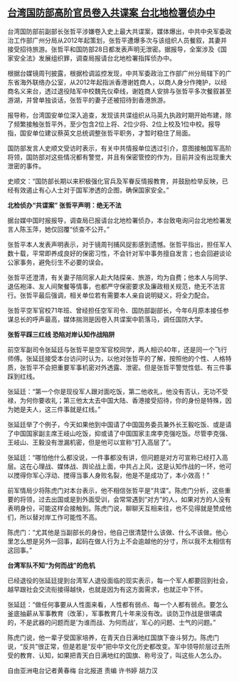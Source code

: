 <!--1627463899000-->
[台湾国防部高阶官员卷入共谍案 台北地检署侦办中](https://www.rfa.org/mandarin/yataibaodao/gangtai/hcm0728a-07282021051724.html)
------

<p class="p3">台湾国防部前副部长张哲平涉嫌卷入史上最大共谍案，媒体爆出，中共中央军委政治工作部广州分局从<span class="s2">2012</span>年起策划，张哲平遭爆多次与该组织人员餐叙，其妻并接受招待旅游。张哲平和国防部<span class="s2">28</span>日都发表声明无泄密。据报导，全案涉及《国家安全法》发展组织罪，调查局报请台北地检署指挥侦办中。</p><p class="p3">根据台媒镜周刊披露，根据检调监控发现，中共军委政治工作部广州分局辖下的广东省海外联络办公室，从<span class="s2">2012</span>年起指派香港谢姓商人，以商人身分作掩护，以经商名义来台，透过退役陆军中校魏先仪牵线，谢姓商人安排与张哲平多次餐叙甚至游湖，并曾单独谈话，张哲平的妻子还被招待到香港旅游。</p><p class="p3">报导称，台湾国安单位深入追查，发现该共谍组织从马英九执政时期开始布建，除了频繁接触张哲平外，至少包含<span class="s2">2</span>位上将、<span class="s2">2</span>位少将、<span class="s2">2</span>位上校及<span class="s2">1</span>位中校。报导指，国安单位建议蔡英文总统调整张哲平职务，才暂时<span class="s3">稳</span>住了局面。</p><p class="p3">国防部发言人史顺文受访时表示，有关中共情报单位透过引介，意图接触国军高阶将领，国防部对这些情况都有警觉，并且有保密管控的作为，目前并没有出现重大泄密的事件。</p><p class="p3">史顺文：“国防部长期以来积极强化官兵及军眷反情报教育，并鼓励检举反映，已经有效遏止有心人士对于国军渗透的企图，确保国家安全。”</p><p class="p3"><strong>北检侦办“共谍案”<span class="s2"> </span>张哲平声明：绝无不法</strong></p><p class="p3">据台媒中国时报报导，调查局已报请台北地检署侦办，本台致电询问台北地检署发言人陈玉萍，她仅回覆“侦查不公开。”</p><p class="p3">张哲平本人发表声明表示，对于镜周刊捕风捉影感到遗憾。张哲平指出，担任军人数十载，平常即养成良好的保密习性，不会针对军中事务擅自发言；也会回避谈论公家事务，避免衍生不必要的误会。</p><p class="p3">张哲平还澄清，有关妻子陪同家人赴大陆探亲、旅游，均为自费；他本人与同学、退伍袍泽、友人间聚餐等情事，也都严守保密要求及廉政相关规范，绝无不法言行。张哲平最后强调，相关单位若有需要本人亲自说明疑义，将全力配合。</p><p class="p3">张哲平空军官校<span class="s2">71</span>年班、曾经担任空军司令、国防部副部长，今年<span class="s2">6</span>月原本接任参谋总长的呼声最高，媒体揣测是因卷入共谍案中箭落马，调任国防大学。</p><p class="p3"><strong>张哲平踩三红线<span class="s2"> </span>恐陷对岸认知作战陷阱</strong></p><p class="p3">前空军副司令张延廷与张哲平是空军官校同学，两人相识<span class="s2">40</span>年，还是同一个飞行师傅。张延廷接受本台访问时认为，以他对张哲平的了解，按照他的个性、人格特质，张哲平不会把重要军事机密对外透露、泄密。但是张哲平警觉性低、有三件事踩到红线。</p><p class="p3">张延廷：“第一个你是现役军人跟对面吃饭，第二他收礼，他没有否认，无功不受禄，为何你要收礼；第三他太太去中国大陆、香港接受招待，你的身份是特殊，因为她是夫人，这三件事就是红线。”</p><p class="p3">张延廷举了个例子，今天如果他到中国请了中国国务委员兼外长王毅吃饭、或是请了中国国家副主席王岐山吃饭，抑或请了中国国家主席李克强吃饭。尽管李克强、王岐山、王毅没有泄漏机密，但是他可以宣称“打入高层了”。</p><p class="p3">张延廷：“哪怕他什么都没说，一件事都没有讲，但问题是对方可宣称已经打入高层。这在心理战、媒体战、舆论战上面，中共占上风，这是认知作战的一环，他可以搅得你军心浮动、搅得当事人身败名裂，他是不是成功了，本小效高！”</p><p class="p3">前军情局少将陈虎门对本台表示，他不相信张哲平是“共谍”。陈虎门分析，这些重要的将领，过去出国或是到外面受训，会常常遇到“对方”的人，如果对方的人没有表明身份，可能这样会接触到。陈虎门说，聊聊天互相来往，也不见得就是赞成他们，所以替对岸工作可能性不高。</p><p class="p3">陈虎门：“尤其他是当副部长的身份，他自己很清楚什么该做、什么不该做。他心里怎么想是另外一回事，起码在做人行为上不会逾越他的分寸，所以我不太相信有这回事。”</p><p class="p3"><strong>台湾军队不知“为何而战”的危机</strong></p><p class="p3">已经退役的张延廷提到台湾军人退役面临的现实表示，每一个军人都要回到社会，越早跟社会交流衔接得越快，也就是因为有这方面需求，也就正中下怀。</p><p class="p3">张延廷：“做任何事要从人性面来看，人性都有弱点、每一个人都有弱点。要怎么釜底抽薪从军事教育（改革），军事教育几十年来没有改。谈防卫作战是很堪虞的，不是武器的问题而是<span class="s2">’</span>为谁而战、为何而战<span class="s2">’</span>，军心的问题、士气的问题。”</p><p class="p3">陈虎门说，他一辈子受国家培养，在青天白日满地红国旗下奋斗努力。陈虎门说，“反共”很正常，但是若是“反中”把中华文化历史都改变。军中领导阶层过去所受的教育、认知，如果把青天白日满地红的国旗、称号没了，叫这些人怎么办。</p><p class="p2"></p><p class="p3">自由亚洲电台记者黄春梅<span class="s2"> </span>台北报道<span class="s4"> </span>责编<span class="s4"> </span>许书婷<span class="s4"> </span>胡力汉</p>
